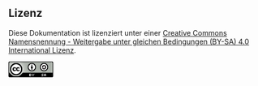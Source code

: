 ## Lizenz
 
Diese Dokumentation ist lizenziert unter einer [Creative Commons Namensnennung - Weitergabe unter gleichen Bedingungen (BY-SA) 4.0 International Lizenz](http://creativecommons.org/licenses/by-sa/4.0/deed.de).  

![Lizenz: CC-BY-SA](images/CC_BY_SA_88x31.png "CC-BY-SA")